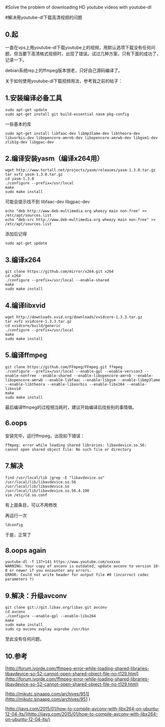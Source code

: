 #Solve the problem of downloading HD youtube videos with youtube-dl
 

#解决用youtube-dl下载高清视频的问题

## 0.起

一直在vps上用youtube-dl下载youtube上的视频，用默认选项下载没有任何问题，但当要下高清格式视频时，出现了错误。试过几种方案，只有下面的成功了，记录一下。

debian系统rep上的ffmpeg版本很老，只好自己源码编译了。

关于如何使用youtube-dl下载视频用法，参考我之前的帖子：

## 1.安装编译必备工具

	sudo apt-get update
	sudo apt-get install git build-essential nasm pkg-config
	
一些基本的库

	sudo apt-get install libfaac-dev libmp3lame-dev libtheora-dev libvorbis-dev libopencore-amrnb-dev libopencore-amrwb-dev libgsm1-dev zlib1g-dev libgpac-dev

## 2.编译安装yasm（编译x264用）

	wget http://www.tortall.net/projects/yasm/releases/yasm-1.3.0.tar.gz 
	tar xvfz yasm-1.3.0.tar.gz 
	cd yasm-1.3.0 
	./configure --prefix=/usr/local 
	make 
	sudo make install 

可能会提示找不到 libfaac-dev libgpac-dev
	
	echo "deb http://www.deb-multimedia.org wheezy main non-free" >> /etc/apt/sources.list
	echo "deb-src http://www.deb-multimedia.org wheezy main non-free" >> /etc/apt/sources.list

添加后记得
	
	sudo apt-get update

## 3.编译x264

	git clone https://github.com/mirror/x264.git x264
	cd x264
	./configure --prefix=/usr/local --enable-shared
	make
	sudo make install

## 4.编译libxvid
	
	wget http://downloads.xvid.org/downloads/xvidcore-1.3.3.tar.gz 
	tar xvfz xvidcore-1.3.3.tar.gz 
	cd xvidcore/build/generic 
	./configure --prefix=/usr/local 
	make
	sudo make install

## 5.编译ffmpeg

	git clone https://github.com/FFmpeg/FFmpeg.git ffmpeg
	./configure --prefix=/usr/local --enable-gpl --enable-version3 --enable-nonfree --enable-shared --enable-libopencore-amrnb --enable-libopencore-amrwb --enable-libfaac --enable-libgsm --enable-libmp3lame --enable-libtheora --enable-libvorbis --enable-libx264 --enable-libxvid
	make
	sudo make install

最后编译ffmpeg的过程相当耗时，建议开始编译后找些别的事情做。

## 6.oops

安装完毕，运行ffmpeg，出现如下错误：

	ffmpeg: error while loading shared libraries: libavdevice.so.56: cannot open shared object file: No such file or directory

## 7.解决

	find /usr/local/lib |grep -E "libavdevice.so"
	/usr/local/lib/libavdevice.so.56
	/usr/local/lib/libavdevice.so
	/usr/local/lib/libavdevice.so.56.4.100
	vim /etc/ld.so.conf
有上面条目，可以不用修改

再运行一次

	ldconfig

于是，正常了

## 8.oops again

	youtube-dl -f 137+141 https://www.youtube.com/xxxxxx
	WARNING: Your copy of avconv is outdated, update avconv to version 10-0 or newer if you encounter any errors.
	ERROR: Could not write header for output file #0 (incorrect codec parameters ?)

## 9.解决：升级avconv

	git clone git://git.libav.org/libav.git avconv
	cd avconv
	./configure --enable-gpl --enable-libx264
	make
	sudo make install
	sudo cp avconv avplay avprobe /usr/bin

至此没有任何问题。

## 10.参考

[http://forum.ivorde.com/ffmpeg-error-while-loading-shared-libraries-libavdevice-so-52-cannot-open-shared-object-file-no-t129.html](http://forum.ivorde.com/ffmpeg-error-while-loading-shared-libraries-libavdevice-so-52-cannot-open-shared-object-file-no-t129.html)

[http://mikutc.sinaapp.com/archives/951](http://mikutc.sinaapp.com/archives/951
)

[http://ijays.com/2015/01/how-to-compile-avconv-with-libx264-on-ubuntu-12-04-lts/](http://ijays.com/2015/01/how-to-compile-avconv-with-libx264-on-ubuntu-12-04-lts/)

